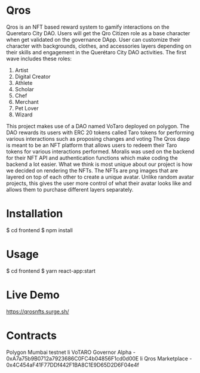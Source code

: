 # Qros

Qros is an NFT based reward system to gamify interactions on the Queretaro City DAO. Users will get the Qro Citizen role as a base character when get validated on the governance DApp. User can customize their character with backgrounds, clothes, and accessories layers depending on their skills and engagement in the Querétaro City DAO activities. The first wave includes these roles:

1. Artist
2. Digital Creator
3. Athlete
4. Scholar
5. Chef
6. Merchant
7. Pet Lover
8. Wizard

This project makes use of a DAO named VoTaro deployed on polygon. The DAO rewards its users with ERC 20 tokens called Taro tokens for performing various interactions such as proposing changes and voting  The Qros dapp is meant to be an NFT platform that allows users to redeem their Taro tokens for various interactions performed. Moralis was used on the backend for their NFT API and authentication functions which make coding the backend a lot easier. What we think is most unique about our project is how we decided on rendering the NFTs. The NFTs are png images that are layered on top of each other to create a unique avatar. Unlike random avatar projects, this gives the user more control of what their avatar looks like and allows them to purchase different layers separately. 

# Installation
$ cd frontend
$ npm install

# Usage
$ cd frontend
$ yarn react-app:start

# Live Demo
https://qrosnfts.surge.sh/

# Contracts 

Polygon Mumbai testnet
li VoTARO Governor Alpha - 0xA7a75b9B0712a7923686C0FC4b04856F1cd0d00E
li Qros Marketplace - 0x4C454aF41F77DDf442F1BA8C1E9D65D2D6F04e4f


